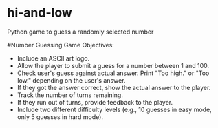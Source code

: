 # hi-and-low
Python game to guess a randomly selected number

#Number Guessing Game Objectives:

* Include an ASCII art logo.
* Allow the player to submit a guess for a number between 1 and 100.
* Check user's guess against actual answer. Print "Too high." or "Too low." depending on the user's answer. 
* If they got the answer correct, show the actual answer to the player.
* Track the number of turns remaining.
* If they run out of turns, provide feedback to the player. 
* Include two different difficulty levels (e.g., 10 guesses in easy mode, only 5 guesses in hard mode).
